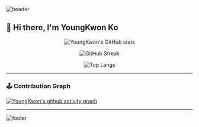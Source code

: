 <!-- 배너 -->
![header](https://capsule-render.vercel.app/api?type=waving&color=0:89f7fe,100:66a6ff&height=250&section=header&text=YoungKwon%20Ko&fontSize=50&fontColor=ffffff&animation=fadeIn&fontAlignY=38)

## 👋 Hi there, I'm **YoungKwon Ko**  


<div align="center">

<!-- GitHub Stats -->
![YoungKwon's GitHub stats](https://github-readme-stats.vercel.app/api?username=K0ykwon&show_icons=true&theme=tokyonight)

<!-- Streak Stats -->
![GitHub Streak](https://github-readme-streak-stats.herokuapp.com?user=K0ykwon&theme=tokyonight&hide_border=false)

<!-- Top Languages -->
![Top Langs](https://github-readme-stats.vercel.app/api/top-langs/?username=K0ykwon&layout=compact&theme=tokyonight)

</div>

---

### 🕹️ Contribution Graph

[![YoungKwon's github activity graph](https://github-readme-activity-graph.vercel.app/graph?username=K0ykwon&theme=react-dark)](https://github.com/ashutosh00710/github-readme-activity-graph)

---

<!-- 하단 배너 -->
![footer](https://capsule-render.vercel.app/api?type=waving&color=0:66a6ff,100:89f7fe&height=200&section=footer)
